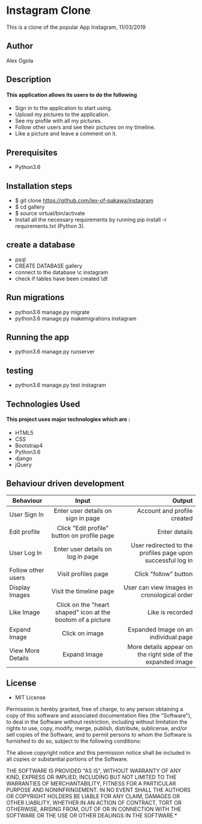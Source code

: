 # Instagram Clone

This is a clone of the popular App Instagram, 11/03/2019

## Author

Alex Ogola

## Description

#### This application allows its users to do the following

* Sign in to the application to start using.
* Upload my pictures to the application.
* See my profile with all my pictures.
* Follow other users and see their pictures on my timeline.
* Like a picture and leave a comment on it.


## Prerequisites
* Python3.6

## Installation steps
* $ git clone https://github.com/lex-of-pakawa/instagram
* $ cd gallery
* $ source virtual/bin/activate
* Install all the necessary requirements by running pip install -r requirements.txt (Python 3).

## create a database

* psql
* CREATE DATABASE gallery
* connect to the database \c instagram
* check if tables have been created \dt

## Run migrations

* python3.6 manage.py migrate
* python3.6 manage.py makemigrations instagram

## Running the app

* python3.6 manage.py runserver

## testing

* python3.6 manage.py test instagram


## Technologies Used

#### This project uses major technologies which are :
* HTML5
* CSS
* Bootstrap4
* Python3.6
* django
* jQuery

## Behaviour driven development
| Behaviour   |      Input     |  Output |
|----------|:-------------:|------:|
| User Sign In | Enter user details on sign in page |   Account and profile created |
| Edit profile | Click "Edit profile" button on profile page |   Enter details |
| User Log In | Enter user details on log in page |   User redirected to the profiles page upon successful log in |
| Follow other users | Visit profiles page |   Click "follow" button |
| Display Images | Visit the timeline page |   User can view Images in cronological order |
| Like Image | Click on the "heart shaped" icon at the bootom of a picture |   Like is recorded |
| Expand Image | Click on image |   Expanded Image on an individual page |
| View More Details | Expand Image |  More details appear on the right side of the expanded image |


## License

* MIT License


Permission is hereby granted, free of charge, to any person obtaining a copy
of this software and associated documentation files (the "Software"), to deal
in the Software without restriction, including without limitation the rights
to use, copy, modify, merge, publish, distribute, sublicense, and/or sell
copies of the Software, and to permit persons to whom the Software is
furnished to do so, subject to the following conditions:

The above copyright notice and this permission notice shall be included in all
copies or substantial portions of the Software.

THE SOFTWARE IS PROVIDED "AS IS", WITHOUT WARRANTY OF ANY KIND, EXPRESS OR
IMPLIED, INCLUDING BUT NOT LIMITED TO THE WARRANTIES OF MERCHANTABILITY,
FITNESS FOR A PARTICULAR PURPOSE AND NONINFRINGEMENT. IN NO EVENT SHALL THE
AUTHORS OR COPYRIGHT HOLDERS BE LIABLE FOR ANY CLAIM, DAMAGES OR OTHER
LIABILITY, WHETHER IN AN ACTION OF CONTRACT, TORT OR OTHERWISE, ARISING FROM,
OUT OF OR IN CONNECTION WITH THE SOFTWARE OR THE USE OR OTHER DEALINGS IN THE
SOFTWARE.*

